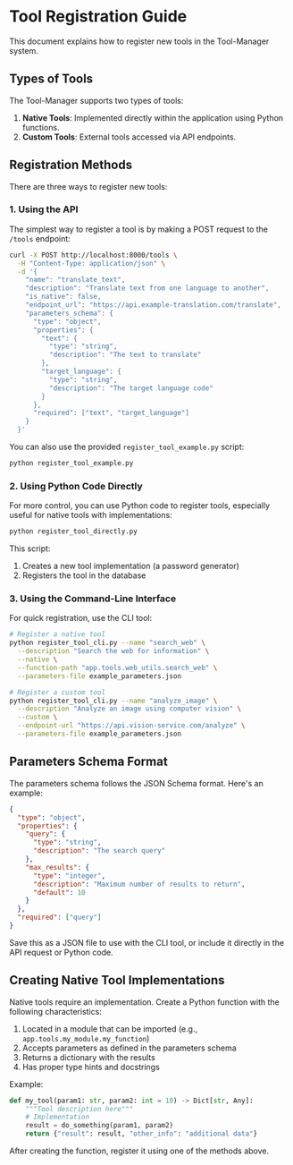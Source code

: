 # Tool Registration Guide

This document explains how to register new tools in the Tool-Manager system.

## Types of Tools

The Tool-Manager supports two types of tools:

1. **Native Tools**: Implemented directly within the application using Python functions.
2. **Custom Tools**: External tools accessed via API endpoints.

## Registration Methods

There are three ways to register new tools:

### 1. Using the API

The simplest way to register a tool is by making a POST request to the `/tools` endpoint:

```bash
curl -X POST http://localhost:8000/tools \
  -H "Content-Type: application/json" \
  -d '{
    "name": "translate_text",
    "description": "Translate text from one language to another",
    "is_native": false,
    "endpoint_url": "https://api.example-translation.com/translate",
    "parameters_schema": {
      "type": "object",
      "properties": {
        "text": {
          "type": "string",
          "description": "The text to translate"
        },
        "target_language": {
          "type": "string",
          "description": "The target language code"
        }
      },
      "required": ["text", "target_language"]
    }
  }'
```

You can also use the provided `register_tool_example.py` script:

```bash
python register_tool_example.py
```

### 2. Using Python Code Directly

For more control, you can use Python code to register tools, especially useful for native tools with implementations:

```bash
python register_tool_directly.py
```

This script:
1. Creates a new tool implementation (a password generator)
2. Registers the tool in the database

### 3. Using the Command-Line Interface

For quick registration, use the CLI tool:

```bash
# Register a native tool
python register_tool_cli.py --name "search_web" \
  --description "Search the web for information" \
  --native \
  --function-path "app.tools.web_utils.search_web" \
  --parameters-file example_parameters.json

# Register a custom tool
python register_tool_cli.py --name "analyze_image" \
  --description "Analyze an image using computer vision" \
  --custom \
  --endpoint-url "https://api.vision-service.com/analyze" \
  --parameters-file example_parameters.json
```

## Parameters Schema Format

The parameters schema follows the JSON Schema format. Here's an example:

```json
{
  "type": "object",
  "properties": {
    "query": {
      "type": "string",
      "description": "The search query"
    },
    "max_results": {
      "type": "integer",
      "description": "Maximum number of results to return",
      "default": 10
    }
  },
  "required": ["query"]
}
```

Save this as a JSON file to use with the CLI tool, or include it directly in the API request or Python code.

## Creating Native Tool Implementations

Native tools require an implementation. Create a Python function with the following characteristics:

1. Located in a module that can be imported (e.g., `app.tools.my_module.my_function`)
2. Accepts parameters as defined in the parameters schema
3. Returns a dictionary with the results
4. Has proper type hints and docstrings

Example:

```python
def my_tool(param1: str, param2: int = 10) -> Dict[str, Any]:
    """Tool description here"""
    # Implementation
    result = do_something(param1, param2)
    return {"result": result, "other_info": "additional data"}
```

After creating the function, register it using one of the methods above. 